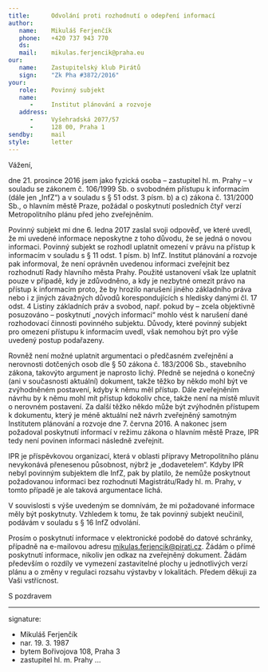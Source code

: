 ```yaml
---
title:      Odvolání proti rozhodnutí o odepření informací
author:
   name:    Mikuláš Ferjenčík
   phone:   +420 737 943 770
   ds:      
   mail:    mikulas.ferjencik@praha.eu
our:
   name:    Zastupitelský klub Pirátů
   sign:    "Zk Pha #3872/2016"
your:
   role:    Povinný subjekt
   name:    
      -     Institut plánování a rozvoje
   address:
      -     Vyšehradská 2077/57
      -     128 00, Praha 1
sendby:     mail
style:      letter
---
```


Vážení,

dne 21. prosince 2016 jsem jako fyzická osoba – zastupitel hl. m. Prahy – v souladu se zákonem č. 106/1999 Sb. o svobodném přístupu k informacím (dále jen „InfZ“) a v souladu s § 51 odst. 3 písm. b) a c) zákona č. 131/2000 Sb., o hlavním městě Praze, požádal o poskytnutí posledních čtyř verzí Metropolitního plánu před jeho zveřejněním.

Povinný subjekt mi dne 6. ledna 2017 zaslal svoji odpověď, ve které uvedl, že mi uvedené informace neposkytne z toho důvodu, že se jedná o novou informaci. Povinný subjekt se rozhodl uplatnit omezení v právu na přístup k informacím v souladu s § 11 odst. 1 písm. b) InfZ. Institut plánování a rozvoje pak informoval, že není oprávněn uvedenou informaci zveřejnit bez rozhodnutí Rady hlavního města Prahy. Použité ustanovení však lze uplatnit pouze v případě, kdy je zdůvodněno, a kdy je nezbytné omezit právo na přístup k informacím proto, že by hrozilo narušení jiného základního práva nebo i z jiných závažných důvodů korespondujících s hledisky danými čl. 17 odst. 4 Listiny základních práv a svobod, např. pokud by – zcela objektivně posuzováno – poskytnutí „no­vých informací“ mohlo vést k narušení dané rozhodovací činnosti povinného subjektu. Důvody, které povinný subjekt pro omezení přístupu k informacím uvedl, však nemohou být pro výše uvedený postup podařazeny.

Rovněž není možné uplatnit argumentaci o předčasném zveřejnění a nerovnosti dotčených osob dle § 50 zákona č. 183/2006 Sb., stavebního zákona, takovýto argument je naprosto lichý. Předně se nejedná o konečný (ani v současnosti aktuální) dokument, takže těžko by někdo mohl být ve zvýhodněném postavení, kdyby k němu měl přístup. Dále zveřejněním návrhu by k němu mohl mít přístup kdokoliv chce, takže není na místě mluvit o nerovném postavení. Za další těžko někdo může být zvýhodněn přístupem k dokumentu, který je méně aktuální než návrh zveřejněný samotným Institutem plánování a rozvoje dne 7. června 2016. A nakonec jsem požadoval poskytnutí informací v režimu zákona o hlavním městě Praze, IPR tedy není povinen informaci následně zveřejnit.

IPR je příspěvkovou organizací, která v oblasti přípravy Metropolitního plánu nevykonává přenesenou působnost, nýbrž je „dodavetelem“. Kdyby IPR nebyl povinným subjektem dle InfZ, pak by platilo, že nemůže poskytnout požadovanou informaci bez rozhodnutí Magistrátu/Rady hl. m. Prahy, v tomto případě je ale taková argumentace lichá.

V souvislosti s výše uvedeným se domnívám, že mi požadované informace měly být poskytnuty. Vzhledem k tomu, že tak povinný subjekt neučinil, podávám v souladu s § 16 InfZ odvolání. 

Prosím o poskytnutí informace v elektronické podobě do datové schránky, případně na e-mailovou adresu mikulas.ferjencik@pirati.cz. Žádám o přímé poskytnutí informace, nikoliv jen odkaz na zveřejněný dokument. Žádám především o rozdíly ve vymezení zastavitelné plochy u jednotlivých verzí plánu a o změny v regulaci rozsahu výstavby v lokalitách. Předem děkuji za Vaši vstřícnost.

S pozdravem

---
signature:
  - Mikuláš Ferjenčík
  - nar. 19. 3. 1987
  - bytem Bořivojova 108, Praha 3
  - zastupitel hl. m. Prahy
...
